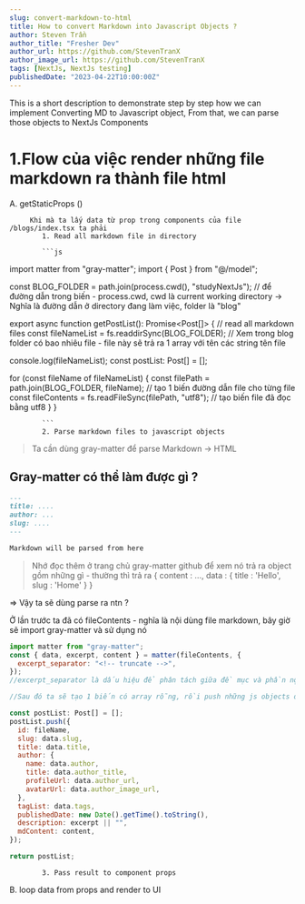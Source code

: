 ```yaml
---
slug: convert-markdown-to-html
title: How to convert Markdown into Javascript Objects ?
author: Steven Trần
author_title: "Fresher Dev"
author_url: https://github.com/StevenTranX
author_image_url: https://github.com/StevenTranX
tags: [NextJs, NextJs testing]
publishedDate: "2023-04-22T10:00:00Z"
---
```


This is a short description to demonstrate step by step how we can implement Converting MD to Javascript object, From that, we can parse those objects to NextJs Components

<!-- truncate -->

# 1.Flow của việc render những file markdown ra thành file html

A. getStaticProps ()

         Khi mà ta lấy data từ prop trong components của file /blogs/index.tsx ta phải
            1. Read all markdown file in directory

            ```js

import matter from "gray-matter";
import { Post } from "@/model";

const BLOG_FOLDER = path.join(process.cwd(), "studyNextJs");
// để đường dẫn trong biến - process.cwd, cwd là current working directory -> Nghĩa là đường dẫn ở directory đang làm việc, folder là "blog"

export async function getPostList(): Promise<Post[]> {
// read all markdown files
const fileNameList = fs.readdirSync(BLOG_FOLDER);
// Xem trong blog folder có bao nhiêu file - file này sẽ trả ra 1 array với tên các string tên file

console.log(fileNameList);
const postList: Post[] = [];

for (const fileName of fileNameList) {
const filePath = path.join(BLOG_FOLDER, fileName);
// tạo 1 biến đường dẫn file cho từng file
const fileContents = fs.readFileSync(filePath, "utf8");
// tạo biến file đã đọc bằng utf8
}
}

            ```
            2. Parse markdown files to javascript objects

> Ta cần dùng gray-matter để parse Markdown -> HTML

## Gray-matter có thể làm được gì ?

```md
---
title: ....
author: ...
slug: ....
---

Markdown will be parsed from here
```

> Nhớ đọc thêm ở trang chủ gray-matter github để xem nó trả ra object gồm những gì - thường thì trả ra { content : ..., data : { title : 'Hello', slug : 'Home' } }

=> Vậy ta sẽ dùng parse ra ntn ?

Ở lần trước ta đã có fileContents - nghĩa là nội dùng file markdown, bây giờ sẽ import gray-matter và sử dụng nó

```js
import matter from "gray-matter";
const { data, excerpt, content } = matter(fileContents, {
  excerpt_separator: "<!-- truncate -->",
});
//excerpt_separator là dấu hiệu để phân tách giữa đề mục và phần nội dung

//Sau đó ta sẽ tạo 1 biến có array rỗng, rồi push những js objects đó vào trong array, rồi truyền xuống props cho component sử dụng là xong

const postList: Post[] = [];
postList.push({
  id: fileName,
  slug: data.slug,
  title: data.title,
  author: {
    name: data.author,
    title: data.author_title,
    profileUrl: data.author_url,
    avatarUrl: data.author_image_url,
  },
  tagList: data.tags,
  publishedDate: new Date().getTime().toString(),
  description: excerpt || "",
  mdContent: content,
});

return postList;
```

            3. Pass result to component props

B. loop data from props and render to UI
